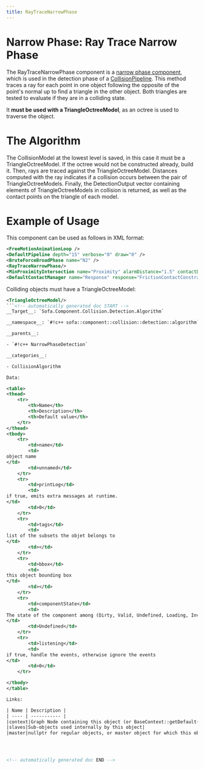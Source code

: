 ```yaml
---
title: RayTraceNarrowPhase
---
```


Narrow Phase: Ray Trace Narrow Phase
====================================

The RayTraceNarrowPhase component is a [narrow phase component](./narrowphase), which is used in the detection phase of a [CollisionPipeline](../collisionpipeline/#collision-detection).
This method traces a ray for each point in one object following the opposite of the point's normal up to find a triangle in the other object.
Both triangles are tested to evaluate if they are in a colliding state.

It **must be used with a TriangleOctreeModel**, as an octree is used to traverse the object.

The Algorithm
=============

The CollisionModel at the lowest level is saved, in this case it must be a TriangleOctreeModel. If the octree would not be constructed already, build it. Then, rays are traced against the TriangleOctreeModel. Distances computed with the ray indicates if a collision occurs between the pair of TriangleOctreeModels. Finally, the DetectionOutput vector containing elements of TriangleOctreeModels in collision is returned, as well as the contact points on the triangle of each model.

Example of Usage
================

This component can be used as follows in XML format:

```xml
<FreeMotionAnimationLoop />
<DefaultPipeline depth="15" verbose="0" draw="0" />
<BruteForceBroadPhase name="N2" />
<RayTraceNarrowPhase/>
<MinProximityIntersection name="Proximity" alarmDistance="1.5" contactDistance="1" />
<DefaultContactManager name="Response" response="FrictionContactConstraint" />
```

Colliding objects must have a TriangleOctreeModel:

```xml
<TriangleOctreeModel/>
```<!-- automatically generated doc START -->
__Target__: `Sofa.Component.Collision.Detection.Algorithm`

__namespace__: `#!c++ sofa::component::collision::detection::algorithm`

__parents__: 

- `#!c++ NarrowPhaseDetection`

__categories__: 

- CollisionAlgorithm

Data: 

<table>
<thead>
    <tr>
        <th>Name</th>
        <th>Description</th>
        <th>Default value</th>
    </tr>
</thead>
<tbody>
	<tr>
		<td>name</td>
		<td>
object name
</td>
		<td>unnamed</td>
	</tr>
	<tr>
		<td>printLog</td>
		<td>
if true, emits extra messages at runtime.
</td>
		<td>0</td>
	</tr>
	<tr>
		<td>tags</td>
		<td>
list of the subsets the objet belongs to
</td>
		<td></td>
	</tr>
	<tr>
		<td>bbox</td>
		<td>
this object bounding box
</td>
		<td></td>
	</tr>
	<tr>
		<td>componentState</td>
		<td>
The state of the component among (Dirty, Valid, Undefined, Loading, Invalid).
</td>
		<td>Undefined</td>
	</tr>
	<tr>
		<td>listening</td>
		<td>
if true, handle the events, otherwise ignore the events
</td>
		<td>0</td>
	</tr>

</tbody>
</table>

Links: 

| Name | Description |
| ---- | ----------- |
|context|Graph Node containing this object (or BaseContext::getDefault() if no graph is used)|
|slaves|Sub-objects used internally by this object|
|master|nullptr for regular objects, or master object for which this object is one sub-objects|




<!-- automatically generated doc END -->
